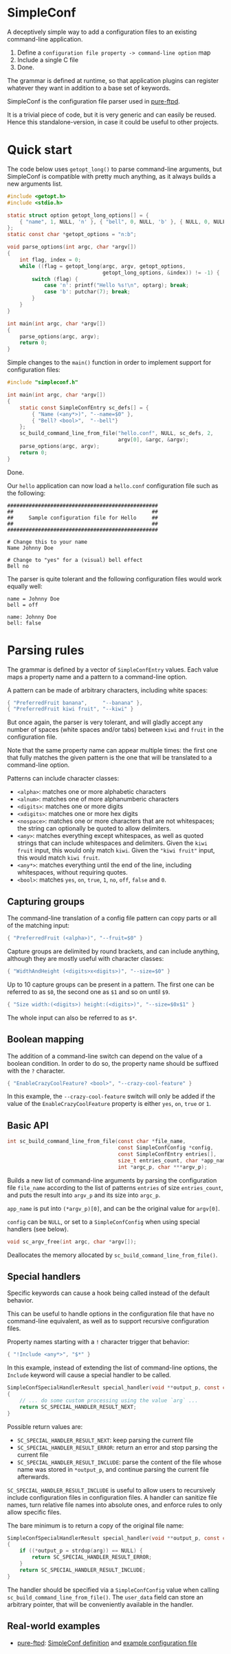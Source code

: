 SimpleConf
==========

A deceptively simple way to add a configuration files to an existing
command-line application.

1. Define a `configuration file property -> command-line option` map
2. Include a single C file
3. Done.

The grammar is defined at runtime, so that application plugins can
register whatever they want in addition to a base set of keywords.

SimpleConf is the configuration file parser used in
[pure-ftpd](https://github.com/jedisct1/pure-ftpd).

It is a trivial piece of code, but it is very generic and can easily be reused.
Hence this standalone-version, in case it could be useful to other
projects.

Quick start
===========

The code below uses `getopt_long()` to parse command-line arguments, but SimpleConf
is compatible with pretty much anything, as it always builds a new arguments list.

```c
#include <getopt.h>
#include <stdio.h>

static struct option getopt_long_options[] = {
    { "name", 1, NULL, 'n' }, { "bell", 0, NULL, 'b' }, { NULL, 0, NULL, 0 }
};
static const char *getopt_options = "n:b";

void parse_options(int argc, char *argv[])
{
    int flag, index = 0;
    while ((flag = getopt_long(argc, argv, getopt_options,
                               getopt_long_options, &index)) != -1) {
        switch (flag) {
            case 'n': printf("Hello %s!\n", optarg); break;
            case 'b': putchar(7); break;
        }
    }
}

int main(int argc, char *argv[])
{
    parse_options(argc, argv);
    return 0;
}
```

Simple changes to the `main()` function in order to implement support for
configuration files:

```c
#include "simpleconf.h"

int main(int argc, char *argv[])
{
    static const SimpleConfEntry sc_defs[] = {
        { "Name (<any*>)", "--name=$0" },
        { "Bell? <bool>",  "--bell"}
    };
    sc_build_command_line_from_file("hello.conf", NULL, sc_defs, 2,
                                    argv[0], &argc, &argv);
    parse_options(argc, argv);
    return 0;
}
```

Done.

Our `hello` application can now load a `hello.conf` configuration file such as
the following:

```
#################################################
##                                             ##
##     Sample configuration file for Hello     ##
##                                             ##
#################################################

# Change this to your name
Name Johnny Doe

# Change to "yes" for a (visual) bell effect
Bell no
```

The parser is quite tolerant and the following configuration files would
work equally well:

```
name = Johnny Doe
bell = off
```

```
name: Johnny Doe
bell: false
```

Parsing rules
=============

The grammar is defined by a vector of `SimpleConfEntry` values. Each value maps
a property name and a pattern to a command-line option.

A pattern can be made of arbitrary characters, including white spaces:

```c
{ "PreferredFruit banana",     "--banana" },
{ "PreferredFruit kiwi fruit", "--kiwi" }
```

But once again, the parser is very tolerant, and will gladly accept any number of
spaces (white spaces and/or tabs) between `kiwi` and `fruit` in the configuration
file.

Note that the same property name can appear multiple times: the first one that
fully matches the given pattern is the one that will be translated to a command-line
option.

Patterns can include character classes:

* `<alpha>`: matches one or more alphabetic characters
* `<alnum>`: matches one of more alphanumberic characters
* `<digits>`: matches one or more digits
* `<xdigits>`: matches one or more hex digits
* `<nospace>`: matches one or more characters that are not whitespaces; the string can optionally be quoted to allow delimiters.
* `<any>`: matches everything except whitespaces, as well as quoted strings that can include whitespaces and delimiters. Given the `kiwi fruit` input, this would only match `kiwi`. Given the `"kiwi fruit"` input, this would match `kiwi fruit`.
* `<any*>`: matches everything until the end of the line, including whitespaces, without requiring quotes.
* `<bool>`: matches `yes`, `on`, `true`, `1`, `no`, `off`, `false` and `0`.

Capturing groups
----------------

The command-line translation of a config file pattern can copy parts or all
of the matching input:

```c
{ "PreferredFruit (<alpha>)", "--fruit=$0" }
```

Capture groups are delimited by round brackets, and can include anything,
although they are mostly useful with character classes:

```c
{ "WidthAndHeight (<digits>x<digits>)", "--size=$0" }
```

Up to 10 capture groups can be present in a pattern. The first one can be
referred to as `$0`, the second one as `$1` and so on until `$9`.

```c
{ "Size width:(<digits>) height:(<digits>)", "--size=$0x$1" }
```

The whole input can also be referred to as `$*`.

Boolean mapping
---------------

The addition of a command-line switch can depend on the value of a boolean
condition. In order to do so, the property name should be suffixed with the
`?` character.

```c
{ "EnableCrazyCoolFeature? <bool>", "--crazy-cool-feature" }
```

In this example, the `--crazy-cool-feature` switch will only be added if the
value of the `EnableCrazyCoolFeature` property is either `yes`, `on`, `true`
or `1`.

Basic API
---------

```c
int sc_build_command_line_from_file(const char *file_name,
                                    const SimpleConfConfig *config,
                                    const SimpleConfEntry entries[],
                                    size_t entries_count, char *app_name,
                                    int *argc_p, char ***argv_p);
```

Builds a new list of command-line arguments by parsing the configuration file
`file_name` according to the list of patterns `entries` of size `entries_count`,
and puts the result into `argv_p` and its size into `argc_p`.

`app_name` is put into `(*argv_p)[0]`, and can be the original value for `argv[0]`.

`config` can be `NULL`, or set to a `SimpleConfConfig` when using special handlers
(see below).

```c
void sc_argv_free(int argc, char *argv[]);
```

Deallocates the memory allocated by `sc_build_command_line_from_file()`.

Special handlers
----------------

Specific keywords can cause a hook being called instead of the default behavior.

This can be useful to handle options in the configuration file that have no
command-line equivalent, as well as to support recursive configuration files.

Property names starting with a `!` character trigger that behavior:

```c
{ "!Include <any*>", "$*" }
```

In this example, instead of extending the list of command-line options, the
`Include` keyword will cause a special handler to be called.

```c
SimpleConfSpecialHandlerResult special_handler(void **output_p, const char *arg, void *user_data)
{
    // ... do some custom processing using the value `arg` ...
    return SC_SPECIAL_HANDLER_RESULT_NEXT;
}
```

Possible return values are:
* `SC_SPECIAL_HANDLER_RESULT_NEXT`: keep parsing the current file
* `SC_SPECIAL_HANDLER_RESULT_ERROR`: return an error and stop parsing the
current file
* `SC_SPECIAL_HANDLER_RESULT_INCLUDE`: parse the content of the file whose name
was stored in `*output_p`, and continue parsing the current file afterwards.

`SC_SPECIAL_HANDLER_RESULT_INCLUDE` is useful to allow users to recursively
include configuration files in configuration files. A handler can sanitize
file names, turn relative file names into absolute ones, and enforce rules to
only allow specific files.

The bare minimum is to return a copy of the original file name:

```c
SimpleConfSpecialHandlerResult special_handler(void **output_p, const char *arg, void *user_data)
{
    if ((*output_p = strdup(arg)) == NULL) {
        return SC_SPECIAL_HANDLER_RESULT_ERROR;
    }
    return SC_SPECIAL_HANDLER_RESULT_INCLUDE;
}
```

The handler should be specified via a `SimpleConfConfig` value when calling
`sc_build_command_line_from_file()`. The `user_data` field can store an
arbitrary pointer, that will be conveniently available in the handler.

Real-world examples
-------------------

* [pure-ftpd](https://github.com/jedisct1/pure-ftpd):
[SimpleConf definition](https://github.com/jedisct1/dnscrypt-proxy/blob/master/src/proxy/simpleconf_dnscrypt.h) and
[example configuration file](https://github.com/jedisct1/pure-ftpd/blob/master/pure-ftpd.conf.in)
